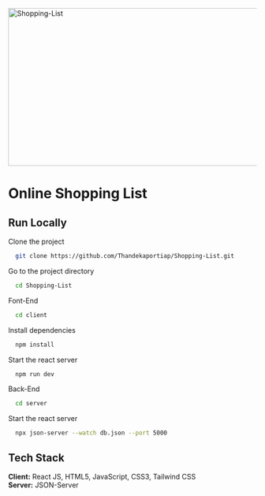 <img src="https://socialify.git.ci/Thandekaportiap/Shopping-Lis/image?language=1&owner=1&name=1&stargazers=1&theme=Light" alt="Shopping-List" width="640" height="320" />
<h1>Online Shopping List</h1>

## Run Locally
Clone the project
```bash
  git clone https://github.com/Thandekaportiap/Shopping-List.git
```
Go to the project directory
```bash
  cd Shopping-List
```
Font-End
```bash
  cd client
```
Install dependencies
```bash
  npm install
```
Start the react server
```bash
  npm run dev
```
Back-End
```bash
  cd server
```
Start the react server
```bash
  npx json-server --watch db.json --port 5000
```
## Tech Stack
**Client:** React JS, HTML5, JavaScript, CSS3, Tailwind CSS<br/>
**Server:** JSON-Server

